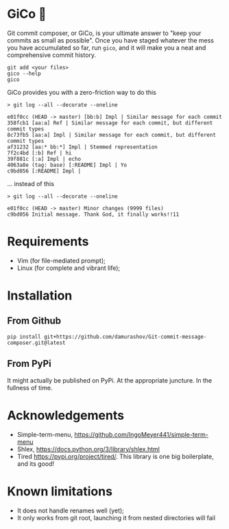 # GiCo 🤌

Git commit composer, or GiCo, is your ultimate answer to "keep your commits as
small as possible". Once you have staged whatever the mess you have accumulated
so far, run `gico`, and it will make you a neat and comprehensive commit
history.

```
git add <your files>
gico --help
gico
```

GiCo provides you with a zero-friction way to do this

```
> git log --all --decorate --oneline

e01f0cc (HEAD -> master) [bb:b] Impl | Similar message for each commit
358fcb1 [aa:a] Ref | Similar message for each commit, but different commit types
8c73fb5 [aa:a] Impl | Similar message for each commit, but different commit types
af31232 [aa:* bb:*] Impl | Stemmed representation
7f2c4bd [:b] Ref | hi
39f881c [:a] Impl | echo
4063a8e (tag: base) [:README] Impl | Yo
c9bd056 [:README] Impl |
```

... instead of this

```
> git log --all --decorate --oneline

e01f0cc (HEAD -> master) Minor changes (9999 files)
c9bd056 Initial message. Thank God, it finally works!!11
```

# Requirements

- Vim (for file-mediated prompt);
- Linux (for complete and vibrant life);

# Installation

## From Github

```
pip install git+https://github.com/damurashov/Git-commit-message-composer.git@latest
```

## From PyPi

It might actually be published on PyPi. At the appropriate juncture. In the fullness of time.

# Acknowledgements

- Simple-term-menu, https://github.com/IngoMeyer441/simple-term-menu
- Shlex, https://docs.python.org/3/library/shlex.html
- Tired https://pypi.org/project/tired/. This library is one big boilerplate, and its good!

# Known limitations

- It does not handle renames well (yet);
- It only works from git root, launching it from nested directories will fail
